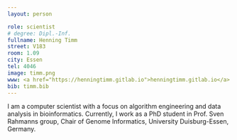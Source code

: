 ```yaml
---
layout: person

role: scientist
# degree: Dipl.-Inf.
fullname: Henning Timm
street: V183
room: 1.09
city: Essen
tel: 4046
image: timm.png
www: <a href="https://henningtimm.gitlab.io">henningtimm.gitlab.io</a>
bib: timm.bib
---
```


I am a computer scientist with a focus on algorithm engineering and data analysis in bioinformatics.
Currently, I work as a PhD student in Prof. Sven Rahmanns group, Chair of Genome Informatics, University Duisburg-Essen, Germany.

